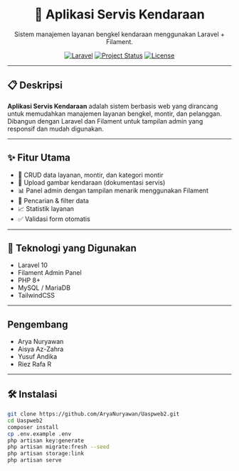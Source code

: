 
<h1 align="center">🚗 Aplikasi Servis Kendaraan</h1>

<p align="center">
  Sistem manajemen layanan bengkel kendaraan menggunakan Laravel + Filament.
</p>

<p align="center">
  <a href="https://laravel.com" target="_blank"><img src="https://img.shields.io/badge/Laravel-Framework-red" alt="Laravel"></a>
  <a href="#"><img src="https://img.shields.io/badge/status-active-brightgreen" alt="Project Status"></a>
  <a href="#"><img src="https://img.shields.io/github/license/AryaNuryawan/Uaspweb2" alt="License"></a>
</p>

---

## 📋 Deskripsi

**Aplikasi Servis Kendaraan** adalah sistem berbasis web yang dirancang untuk memudahkan manajemen layanan bengkel, montir, dan pelanggan. Dibangun dengan Laravel dan Filament untuk tampilan admin yang responsif dan mudah digunakan.

---

## ✨ Fitur Utama

- 🔧 CRUD data layanan, montir, dan kategori montir
- 📂 Upload gambar kendaraan (dokumentasi servis)
- 📊 Panel admin dengan tampilan menarik menggunakan Filament
- 🔎 Pencarian & filter data
- 📈 Statistik layanan
- ✅ Validasi form otomatis

---

## 🚀 Teknologi yang Digunakan

- Laravel 10
- Filament Admin Panel
- PHP 8+
- MySQL / MariaDB
- TailwindCSS

---

## Pengembang
- Arya Nuryawan
- Aisya Az-Zahra
- Yusuf Andika
- Riez Rafa R


---

## 🛠️ Instalasi

```bash
git clone https://github.com/AryaNuryawan/Uaspweb2.git
cd Uaspweb2
composer install
cp .env.example .env
php artisan key:generate
php artisan migrate:fresh --seed
php artisan storage:link
php artisan serve
